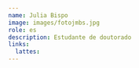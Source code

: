 ```yaml
---
name: Julia Bispo
image: images/fotojmbs.jpg
role: es
description: Estudante de doutorado
links:
  lattes: 
---
```

